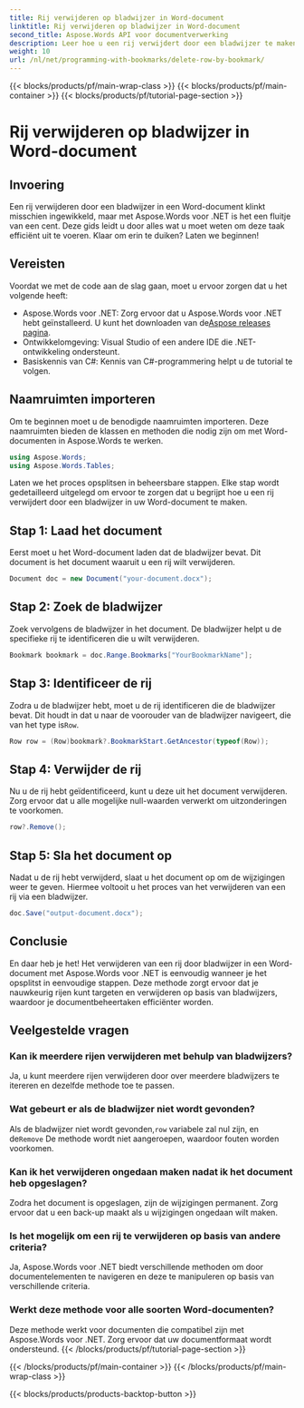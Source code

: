 ```yaml
---
title: Rij verwijderen op bladwijzer in Word-document
linktitle: Rij verwijderen op bladwijzer in Word-document
second_title: Aspose.Words API voor documentverwerking
description: Leer hoe u een rij verwijdert door een bladwijzer te maken in een Word-document met Aspose.Words voor .NET. Volg onze stapsgewijze handleiding voor efficiënt documentbeheer.
weight: 10
url: /nl/net/programming-with-bookmarks/delete-row-by-bookmark/
---
```


{{< blocks/products/pf/main-wrap-class >}}
{{< blocks/products/pf/main-container >}}
{{< blocks/products/pf/tutorial-page-section >}}

# Rij verwijderen op bladwijzer in Word-document

## Invoering

Een rij verwijderen door een bladwijzer in een Word-document klinkt misschien ingewikkeld, maar met Aspose.Words voor .NET is het een fluitje van een cent. Deze gids leidt u door alles wat u moet weten om deze taak efficiënt uit te voeren. Klaar om erin te duiken? Laten we beginnen!

## Vereisten

Voordat we met de code aan de slag gaan, moet u ervoor zorgen dat u het volgende heeft:

-  Aspose.Words voor .NET: Zorg ervoor dat u Aspose.Words voor .NET hebt geïnstalleerd. U kunt het downloaden van de[Aspose releases pagina](https://releases.aspose.com/words/net/).
- Ontwikkelomgeving: Visual Studio of een andere IDE die .NET-ontwikkeling ondersteunt.
- Basiskennis van C#: Kennis van C#-programmering helpt u de tutorial te volgen.

## Naamruimten importeren

Om te beginnen moet u de benodigde naamruimten importeren. Deze naamruimten bieden de klassen en methoden die nodig zijn om met Word-documenten in Aspose.Words te werken.

```csharp
using Aspose.Words;
using Aspose.Words.Tables;
```

Laten we het proces opsplitsen in beheersbare stappen. Elke stap wordt gedetailleerd uitgelegd om ervoor te zorgen dat u begrijpt hoe u een rij verwijdert door een bladwijzer in uw Word-document te maken.

## Stap 1: Laad het document

Eerst moet u het Word-document laden dat de bladwijzer bevat. Dit document is het document waaruit u een rij wilt verwijderen.

```csharp
Document doc = new Document("your-document.docx");
```

## Stap 2: Zoek de bladwijzer

Zoek vervolgens de bladwijzer in het document. De bladwijzer helpt u de specifieke rij te identificeren die u wilt verwijderen.

```csharp
Bookmark bookmark = doc.Range.Bookmarks["YourBookmarkName"];
```

## Stap 3: Identificeer de rij

 Zodra u de bladwijzer hebt, moet u de rij identificeren die de bladwijzer bevat. Dit houdt in dat u naar de voorouder van de bladwijzer navigeert, die van het type is`Row`.

```csharp
Row row = (Row)bookmark?.BookmarkStart.GetAncestor(typeof(Row));
```

## Stap 4: Verwijder de rij

Nu u de rij hebt geïdentificeerd, kunt u deze uit het document verwijderen. Zorg ervoor dat u alle mogelijke null-waarden verwerkt om uitzonderingen te voorkomen.

```csharp
row?.Remove();
```

## Stap 5: Sla het document op

Nadat u de rij hebt verwijderd, slaat u het document op om de wijzigingen weer te geven. Hiermee voltooit u het proces van het verwijderen van een rij via een bladwijzer.

```csharp
doc.Save("output-document.docx");
```

## Conclusie

En daar heb je het! Het verwijderen van een rij door bladwijzer in een Word-document met Aspose.Words voor .NET is eenvoudig wanneer je het opsplitst in eenvoudige stappen. Deze methode zorgt ervoor dat je nauwkeurig rijen kunt targeten en verwijderen op basis van bladwijzers, waardoor je documentbeheertaken efficiënter worden.

## Veelgestelde vragen

### Kan ik meerdere rijen verwijderen met behulp van bladwijzers?
Ja, u kunt meerdere rijen verwijderen door over meerdere bladwijzers te itereren en dezelfde methode toe te passen.

### Wat gebeurt er als de bladwijzer niet wordt gevonden?
 Als de bladwijzer niet wordt gevonden,`row` variabele zal nul zijn, en de`Remove` De methode wordt niet aangeroepen, waardoor fouten worden voorkomen.

### Kan ik het verwijderen ongedaan maken nadat ik het document heb opgeslagen?
Zodra het document is opgeslagen, zijn de wijzigingen permanent. Zorg ervoor dat u een back-up maakt als u wijzigingen ongedaan wilt maken.

### Is het mogelijk om een rij te verwijderen op basis van andere criteria?
Ja, Aspose.Words voor .NET biedt verschillende methoden om door documentelementen te navigeren en deze te manipuleren op basis van verschillende criteria.

### Werkt deze methode voor alle soorten Word-documenten?
Deze methode werkt voor documenten die compatibel zijn met Aspose.Words voor .NET. Zorg ervoor dat uw documentformaat wordt ondersteund.
{{< /blocks/products/pf/tutorial-page-section >}}

{{< /blocks/products/pf/main-container >}}
{{< /blocks/products/pf/main-wrap-class >}}

{{< blocks/products/products-backtop-button >}}
